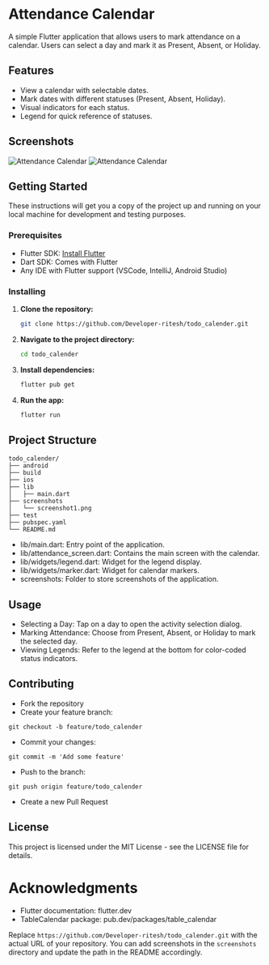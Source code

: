# Attendance Calendar

A simple Flutter application that allows users to mark attendance on a calendar. Users can select a day and mark it as Present, Absent, or Holiday.

## Features

- View a calendar with selectable dates.
- Mark dates with different statuses (Present, Absent, Holiday).
- Visual indicators for each status.
- Legend for quick reference of statuses.

## Screenshots

![Attendance Calendar](lib/screenshots/Screenshot_1721536140.png)
![Attendance Calendar](lib/screenshots/Screenshot_1721536164.png)

## Getting Started

These instructions will get you a copy of the project up and running on your local machine for development and testing purposes.

### Prerequisites

- Flutter SDK: [Install Flutter](https://flutter.dev/docs/get-started/install)
- Dart SDK: Comes with Flutter
- Any IDE with Flutter support (VSCode, IntelliJ, Android Studio)

### Installing

1. **Clone the repository:**

    ```sh
    git clone https://github.com/Developer-ritesh/todo_calender.git
    ```

2. **Navigate to the project directory:**

    ```sh
    cd todo_calender
    ```

3. **Install dependencies:**

    ```sh
    flutter pub get
    ```

4. **Run the app:**

    ```sh
    flutter run
    ```

## Project Structure

```plaintext
todo_calender/
├── android
├── build
├── ios
├── lib
│   ├── main.dart
├── screenshots
│   └── screenshot1.png
├── test
├── pubspec.yaml
└── README.md
```

- lib/main.dart: Entry point of the application.
- lib/attendance_screen.dart: Contains the main screen with the calendar.
- lib/widgets/legend.dart: Widget for the legend display.
- lib/widgets/marker.dart: Widget for calendar markers.
- screenshots: Folder to store screenshots of the application.


## Usage
- Selecting a Day: Tap on a day to open the activity selection dialog.
- Marking Attendance: Choose from Present, Absent, or Holiday to mark the selected day.
- Viewing Legends: Refer to the legend at the bottom for color-coded status indicators.

## Contributing
- Fork the repository
- Create your feature branch:

```
git checkout -b feature/todo_calender
```

- Commit your changes:

```
git commit -m 'Add some feature'
```

- Push to the branch:

```
git push origin feature/todo_calender
```

- Create a new Pull Request

## License
This project is licensed under the MIT License - see the LICENSE file for details.

# Acknowledgments

- Flutter documentation: flutter.dev
- TableCalendar package: pub.dev/packages/table_calendar


Replace `https://github.com/Developer-ritesh/todo_calender.git` with the actual URL of your repository. You can add screenshots in the `screenshots` directory and update the path in the README accordingly.
